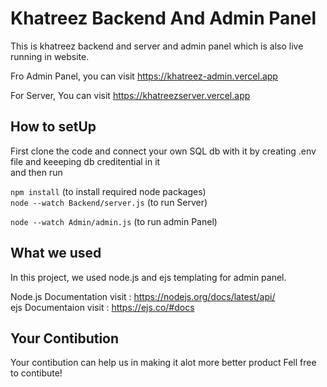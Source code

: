 # Khatreez Backend And Admin Panel
This is khatreez backend and server and admin panel which is also live running in website.

Fro Admin Panel, you can visit https://khatreez-admin.vercel.app 

For Server, You can visit https://khatreezserver.vercel.app  

## How to setUp  
First clone the code and connect your own SQL db with it by creating .env file and keeeping db creditential in it  
and then run  
  
`npm install` (to install required node packages)  
`node --watch Backend/server.js` (to run Server)  
  
`node --watch Admin/admin.js` (to run admin Panel)  

## What we used  
In this project, we used node.js and ejs templating for admin panel.  

Node.js Documentation visit : https://nodejs.org/docs/latest/api/  
ejs Documentaion visit : https://ejs.co/#docs

## Your Contibution
Your contibution can help us in making it alot more better product
Fell free to contibute!
